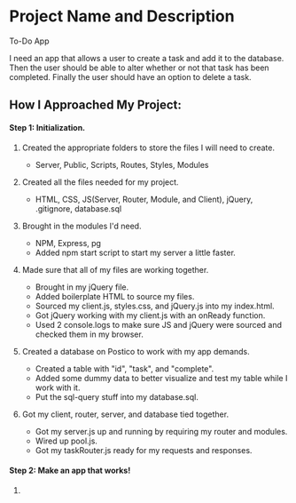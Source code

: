 # Project Name and Description

To-Do App

I need an app that allows a user to create a task and add it to the database. Then the user should be able to alter whether or not that task has been completed.  Finally the user should have an option to delete a task.

## How I Approached My Project:

#### Step 1: Initialization.

1. Created the appropriate folders to store the files I will need to create.
    - Server, Public, Scripts, Routes, Styles, Modules

2. Created all the files needed for my project.
    - HTML, CSS, JS(Server, Router, Module, and Client), jQuery, .gitignore, database.sql

3. Brought in the modules I'd need.
    - NPM, Express, pg
    - Added npm start script to start my server a little faster.

4. Made sure that all of my files are working together.
    - Brought in my jQuery file.
    - Added boilerplate HTML to source my files.
    - Sourced my client.js, styles.css, and jQuery.js into my index.html.
    - Got jQuery working with my client.js with an onReady function.
    - Used 2 console.logs to make sure JS and jQuery were sourced and checked them in my browser.

5. Created a database on Postico to work with my app demands.
    - Created a table with "id", "task", and "complete".
    - Added some dummy data to better visualize and test my table while I work with it.
    - Put the sql-query stuff into my database.sql.

6. Got my client, router, server, and database tied together.
    - Got my server.js up and running by requiring my router and modules.
    - Wired up pool.js.
    - Got my taskRouter.js ready for my requests and responses.


#### Step 2: Make an app that works!

1. 